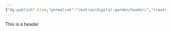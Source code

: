 ```yaml
---
{"dg-publish":true,"permalink":"/extras/digital-garden/header/","created":"","updated":""}
---
```



This is a header